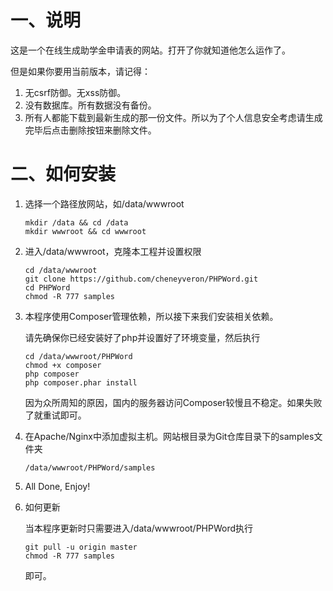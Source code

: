 # 一、说明

这是一个在线生成助学金申请表的网站。打开了你就知道他怎么运作了。

但是如果你要用当前版本，请记得：

1. 无csrf防御。无xss防御。
2. 没有数据库。所有数据没有备份。
3. 所有人都能下载到最新生成的那一份文件。所以为了个人信息安全考虑请生成完毕后点击删除按钮来删除文件。

# 二、如何安装

1. 选择一个路径放网站，如/data/wwwroot
    
       mkdir /data && cd /data
       mkdir wwwroot && cd wwwroot 
    
2. 进入/data/wwwroot，克隆本工程并设置权限

       cd /data/wwwroot
       git clone https://github.com/cheneyveron/PHPWord.git
       cd PHPWord
       chmod -R 777 samples

3. 本程序使用Composer管理依赖，所以接下来我们安装相关依赖。

    请先确保你已经安装好了php并设置好了环境变量，然后执行

       cd /data/wwwroot/PHPWord
       chmod +x composer
       php composer
       php composer.phar install

    因为众所周知的原因，国内的服务器访问Composer较慢且不稳定。如果失败了就重试即可。

4. 在Apache/Nginx中添加虚拟主机。网站根目录为Git仓库目录下的samples文件夹

       /data/wwwroot/PHPWord/samples

5. All Done, Enjoy!

6. 如何更新

   当本程序更新时只需要进入/data/wwwroot/PHPWord执行
   
       git pull -u origin master
       chmod -R 777 samples
       
   即可。